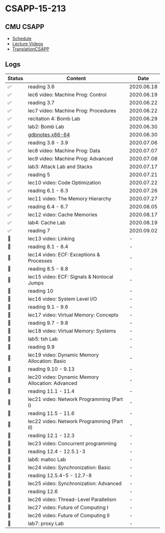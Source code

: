 # CSAPP-15-213

## CMU CSAPP

* [Schedule](http://www.cs.cmu.edu/afs/cs/academic/class/15213-f17/www/schedule.html)
* [Lecture Videos](https://www.bilibili.com/video/BV1gW411x7Bz?from=search&seid=1643468629720944306)
* [TranslationCSAPP](https://github.com/EugeneLiu/translationCSAPP)

## Logs

| Status | Content | Date |
|--| ----- | -------- |
| ✅ | reading 3.6 | 2020.06.18 |
| ✅ | lec6 video: Machine Prog: Control | 2020.06.19 |
| ✅ | reading 3.7 | 2020.06.22 |
| ✅ | lec7 video: Machine Prog: Procedures | 2020.06.22 |
| ✅ | recitation 4: Bomb Lab| 2020.06.29 |
| ✅ | lab2: Bomb Lab | 2020.06.30 |
| ✅ | [gdbnotes x86-64](http://csapp.cs.cmu.edu/2e/docs/gdbnotes-x86-64.pdf) | 2020.06.30 |
| ✅ | reading 3.8 - 3.9 | 2020.07.06 |
| ✅ | lec8 video: Machine Prog: Data | 2020.07.07 |
| ✅ | lec9 video: Machine Prog: Advanced | 2020.07.08 |
| ✅ | lab3: Attack Lab and Stacks | 2020.07.17 |
| ✅ | reading 5 | 2020.07.21 |
| ✅ | lec10 video: Code Optimization | 2020.07.22 |
| ✅ | reading 6.1 - 6.3 | 2020.07.26 |
| ✅ | lec11 video: The Memory Hierarchy | 2020.07.27 |
| ✅ | reading 6.4 - 6.7 | 2020.08.05 |
| ✅ | lec12 video: Cache Memories | 2020.08.17 |
| ✅ | lab4: Cache Lab | 2020.08.19 |
| ✅ | reading 7 | 2020.09.02 |
| 🙈 | lec13 video: Linking | - |
| 🙈 | reading 8.1 - 8.4 | - |
| 🙈 | lec14 video: ECF: Exceptions & Processes | - |
| 🙈 | reading 8.5 - 8.8 | - |
| 🙈 | lec15 video: ECF: Signals & Nonlocal Jumps | - |
| 🙈 | reading 10 | - |
| 🙈 | lec16 video: System Level I/O | - |
| 🙈 | reading 9.1 - 9.6 | - |
| 🙈 | lec17 video: Virtual Memory: Concepts  | - |
| 🙈 | reading 9.7 - 9.8 | - |
| 🙈 | lec18 video: Virtual Memory: Systems  | - |
| 🙈 | lab5: tsh Lab | - |
| 🙈 | reading 9.9 | - |
| 🙈 | lec19 video: Dynamic Memory Allocation: Basic  | - |
| 🙈 | reading 9.10 - 9.13 | - |
| 🙈 | lec20 video: Dynamic Memory Allocation: Advanced  | - |
| 🙈 | reading 11.1 - 11.4 | - |
| 🙈 | lec21 video: Network Programming (Part I)  | - |
| 🙈 | reading 11.5 - 11.6 | - |
| 🙈 | lec22 video: Network Programming (Part II)  | - |
| 🙈 | reading 12.1 - 12.3 | - |
| 🙈 | lec23 video: Concurrent programming  | - |
| 🙈 | reading 12.4 - 12.5.1-3 | - |
| 🙈 | lab6: malloc Lab | - |
| 🙈 | lec24 video: Synchronization: Basic  | - |
| 🙈 | reading 12.5.4-5 - 12.7-8 | - |
| 🙈 | lec25 video: Synchronization: Advanced  | - |
| 🙈 | reading 12.6 | - |
| 🙈 | lec26 video: Thread-Level Parallelism  | - |
| 🙈 | lec27 video: Future of Computing I   | - |
| 🙈 | lec26 video: Future of Computing II  | - |
| 🙈 | lab7: proxy Lab | - |
